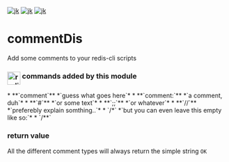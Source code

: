 [![jk](https://img.shields.io/badge/compatibility-emacs-green.svg?style=flat-square)](LICENSE)
[![jk](https://img.shields.io/badge/reading_level-4th_grade-blue.svg?style=flat-square)](LICENSE)
[![jk](https://img.shields.io/badge/held_toghether_by-chewing_gum-C70039.svg?style=flat-square)](LICENSE)

# commentDis
Add some comments to your redis-cli scripts


<h3> <img src="https://upload.wikimedia.org/wikipedia/en/6/6b/Redis_Logo.svg" alt="redis" height="30" align="top"/> commands added by this module</h3>
* **`comment`** *`guess what goes here`*
* **`comment:`** *`a comment, duh`*
* **`#`** *`or some text`*
* **`;;`** *`or whatever`*
* **`//`** *`preferebly explain somthing..`*
* `/*` *`but you can even leave this empty like so:`*
* `/**`

### return value
All the different comment types will always return the simple string `OK`

